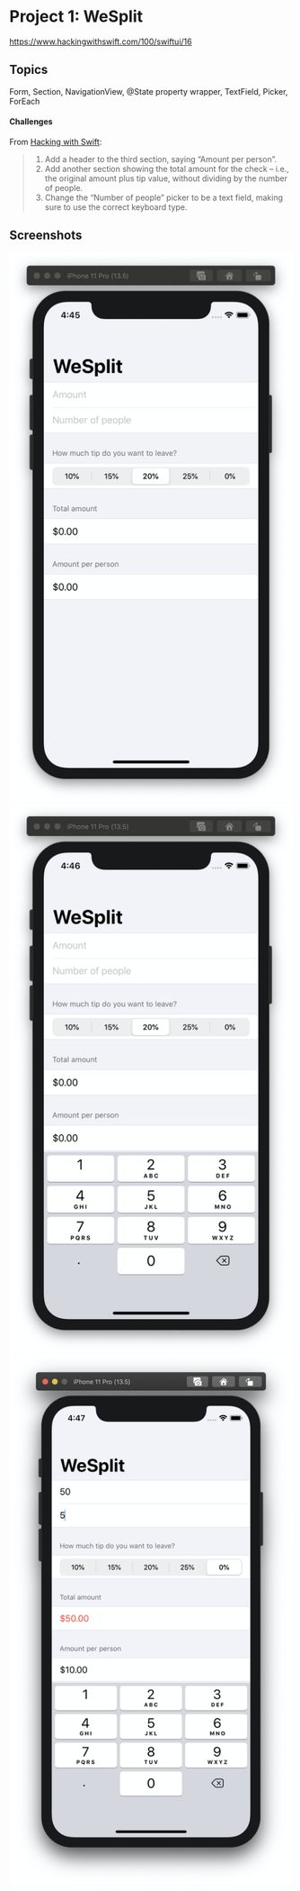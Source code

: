 #  Project 1: WeSplit
https://www.hackingwithswift.com/100/swiftui/16

## Topics

Form, Section, NavigationView, @State property wrapper, TextField, Picker, ForEach

#### Challenges

From [Hacking with Swift](https://www.hackingwithswift.com/read/1/7/wrap-up):

>1. Add a header to the third section, saying “Amount per person”.
>2. Add another section showing the total amount for the check – i.e., the original amount plus tip value, without dividing by the number of people.
>3. Change the “Number of people” picker to be a text field, making sure to use the correct keyboard type.

## Screenshots

![screenshot1](screenshots/WeSplit1.png)
![screenshot2](screenshots/WeSplit2.png)
![screenshot3](screenshots/WeSplit3.png)

